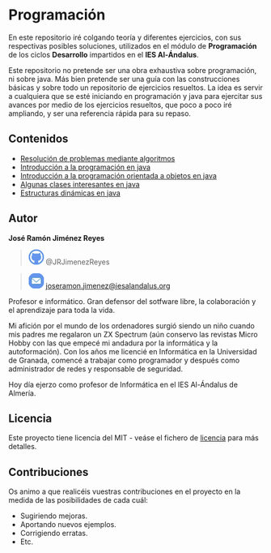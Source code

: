 # Programación

En este repositorio iré colgando teoría y diferentes ejercicios, con sus respectivas posibles soluciones, utilizados en el módulo de **Programación** de los ciclos **Desarrollo** impartidos en el **IES Al-Ándalus**.

Este repositorio no pretende ser una obra exhaustiva sobre programación, ni sobre java. Más bien pretende ser una guía con las construcciones básicas y sobre todo un repositorio de ejercicios resueltos. La idea es servir a cualquiera que se esté iniciando en programación y java para ejercitar sus avances por medio de los ejercicios resueltos, que poco a poco iré ampliando, y ser una referencia rápida para su repaso.

## Contenidos
- [Resolución de problemas mediante algoritmos](algoritmos/)
- [Introducción a la programación en java](introduccionJava/)
- [Introducción a la programación orientada a objetos en java](introduccionPOO/)
- [Algunas clases interesantes en java](clasesInteresantesJava/)
- [Estructuras dinámicas en java](estructurasDinamicasJava/)

## Autor

 **José Ramón Jiménez Reyes**

  > ![@JRJimenezReyes](assets/images/github.png) @JRJimenezReyes

  > ![joseramon.jimenez@iesalandalus.org](assets/images/mail.png) joseramon.jimenez@iesalandalus.org

Profesor e informático. Gran defensor del sotfware libre, la colaboración y el aprendizaje para toda la vida.

Mi afición por el mundo de los ordenadores surgió siendo un niño cuando mis padres me regalaron un ZX Spectrum (aún conservo las revistas Micro Hobby con las que empecé mi andadura por la informática y la autoformación). Con los años me licencié en Informática en la Universidad de Granada, comencé a trabajar como programador y después como administrador de redes y responsable de seguridad.

Hoy día ejerzo como profesor de Informática en el IES Al-Ándalus de Almería.

## Licencia

Este proyecto tiene licencia del MIT - veáse el fichero de [licencia](LICENSE) para más detalles.

## Contribuciones

Os animo a que realicéis vuestras contribuciones en el proyecto en la medida de las posibilidades de cada cuál:

- Sugiriendo mejoras.
- Aportando nuevos ejemplos.
- Corrigiendo erratas.
- Etc.
